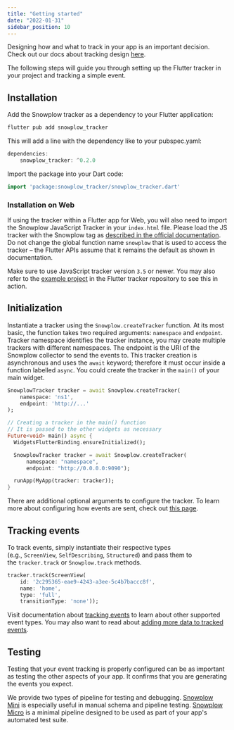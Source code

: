```yaml
---
title: "Getting started"
date: "2022-01-31"
sidebar_position: 10
---
```


Designing how and what to track in your app is an important decision. Check out our docs about tracking design [here](/docs/understanding-tracking-design/introduction-to-tracking-design/index.md).

The following steps will guide you through setting up the Flutter tracker in your project and tracking a simple event.

## Installation

Add the Snowplow tracker as a dependency to your Flutter application:

```cpp
flutter pub add snowplow_tracker
```

This will add a line with the dependency like to your pubspec.yaml:

```dart
dependencies:
    snowplow_tracker: ^0.2.0
```

Import the package into your Dart code:

```dart
import 'package:snowplow_tracker/snowplow_tracker.dart'
```

### Installation on Web

If using the tracker within a Flutter app for Web, you will also need to import the Snowplow JavaScript Tracker in your `index.html` file. Please load the JS tracker with the Snowplow tag as [described in the official documentation](/docs/collecting-data/collecting-from-own-applications/javascript-trackers/javascript-tracker/javascript-tracker-v3/tracker-setup/loading/index.md). Do not change the global function name `snowplow` that is used to access the tracker – the Flutter APIs assume that it remains the default as shown in documentation.

Make sure to use JavaScript tracker version `3.5` or newer. You may also refer to the [example project](https://github.com/snowplow-incubator/snowplow-flutter-tracker/tree/main/example) in the Flutter tracker repository to see this in action.

## Initialization

Instantiate a tracker using the `Snowplow.createTracker` function. At its most basic, the function takes two required arguments: `namespace` and `endpoint`. Tracker namespace identifies the tracker instance, you may create multiple trackers with different namespaces. The endpoint is the URI of the Snowplow collector to send the events to. This tracker creation is asynchronous and uses the `await` keyword; therefore it must occur inside a function labelled `async`. You could create the tracker in the `main()` of your main widget. 

```dart
SnowplowTracker tracker = await Snowplow.createTracker(
    namespace: 'ns1',
    endpoint: 'http://...'
);

// Creating a tracker in the main() function
// It is passed to the other widgets as necessary
Future<void> main() async {
  WidgetsFlutterBinding.ensureInitialized();

  SnowplowTracker tracker = await Snowplow.createTracker(
      namespace: "namespace", 
      endpoint: "http://0.0.0.0:9090");

  runApp(MyApp(tracker: tracker));
}
```

There are additional optional arguments to configure the tracker. To learn more about configuring how events are sent, check out [this page](/docs/collecting-data/collecting-from-own-applications/flutter-tracker/initialization-and-configuration/index.md).

## Tracking events

To track events, simply instantiate their respective types (e.g., `ScreenView`, `SelfDescribing`, `Structured`) and pass them to the `tracker.track` or `Snowplow.track` methods.

```dart
tracker.track(ScreenView(
    id: '2c295365-eae9-4243-a3ee-5c4b7baccc8f',
    name: 'home',
    type: 'full',
    transitionType: 'none'));
```

Visit documentation about [tracking events](/docs/collecting-data/collecting-from-own-applications/flutter-tracker/tracking-events/index.md) to learn about other supported event types. You may also want to read about [adding more data to tracked events](/docs/collecting-data/collecting-from-own-applications/flutter-tracker/adding-data/index.md).

## Testing

Testing that your event tracking is properly configured can be as important as testing the other aspects of your app. It confirms that you are generating the events you expect.

We provide two types of pipeline for testing and debugging. [Snowplow Mini](/docs/understanding-your-pipeline/what-is-snowplow-mini/index.md) is especially useful in manual schema and pipeline testing. [Snowplow Micro](/docs/understanding-your-pipeline/what-is-snowplow-micro/index.md) is a minimal pipeline designed to be used as part of your app's automated test suite.
